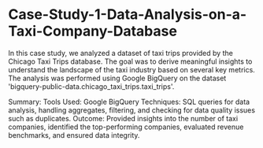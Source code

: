 # Case-Study-1-Data-Analysis-on-a-Taxi-Company-Database
In this case study, we analyzed a dataset of taxi trips provided by the Chicago Taxi Trips database. The goal was to derive meaningful insights to understand the landscape of the taxi industry based on several key metrics. The analysis was performed using Google BigQuery on the dataset 'bigquery-public-data.chicago_taxi_trips.taxi_trips'.

Summary:
Tools Used: Google BigQuery
Techniques: SQL queries for data analysis, handling aggregates, filtering, and checking for data quality issues such as duplicates.
Outcome: Provided insights into the number of taxi companies, identified the top-performing companies, evaluated revenue benchmarks, and ensured data integrity.

